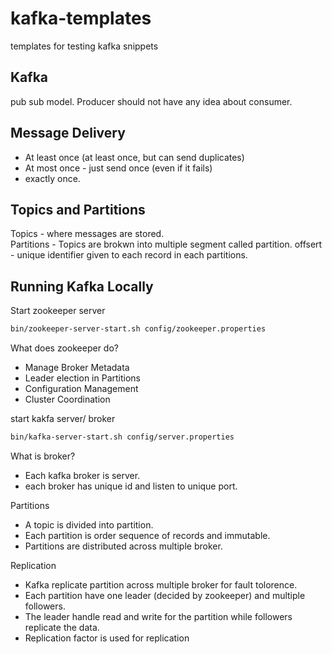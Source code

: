 # kafka-templates

templates for testing kafka snippets

## Kafka

pub sub model. Producer should not have any idea about consumer.

## Message Delivery

- At least once (at least once, but can send duplicates)
- At most once - just send once (even if it fails)
- exactly once.

## Topics and Partitions

Topics - where messages are stored.  
Partitions - Topics are brokwn into multiple segment called partition.
offsert - unique identifier given to each record in each partitions.

## Running Kafka Locally

Start zookeeper server  
```bash
bin/zookeeper-server-start.sh config/zookeeper.properties
```

What does zookeeper do?

- Manage Broker Metadata
- Leader election in Partitions
- Configuration Management
- Cluster Coordination

start kakfa server/ broker

```bash
bin/kafka-server-start.sh config/server.properties 
```

What is broker?

- Each kafka broker is server.  
- each broker has unique id and listen to unique port.

Partitions

- A topic is divided into partition.
- Each partition is order sequence of records and immutable.
- Partitions are distributed across multiple broker.

Replication

- Kafka replicate partition across multiple broker for fault tolorence.
- Each partition have one leader (decided by zookeeper) and multiple followers.
- The leader handle read and write for the partition while followers replicate the data.
- Replication factor is used for replication
